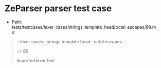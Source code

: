 # ZeParser parser test case

- Path: tests/testcases/lexer_cases/strings_template_head/octal_escapes/89.md

> :: lexer cases : strings template head : octal escapes
>
> ::> 89
>
> Imported lexer test
>
> <template head> FourToSeven OctalDigit eol/eof

## FAIL

## Input

`````js
`\62
`````

## Output

_Note: the whole output block is auto-generated. Manual changes will be overwritten!_

Below follow outputs in four parsing modes: sloppy mode, strict mode script goal, module goal, web compat mode (always sloppy).

Note that the output parts are auto-generated by the test runner to reflect actual result.

### Sloppy mode

Parsed with script goal and as if the code did not start with strict mode header.

`````
throws: Tokenizer error!
    Illegal legacy octal escape in template, where octal escapes are never allowed

`\62
^------- error
`````

### Strict mode

Parsed with script goal but as if it was starting with `"use strict"` at the top.

_Output same as sloppy mode._

### Module goal

Parsed with the module goal.

_Output same as sloppy mode._

### Web compat mode

Parsed in sloppy script mode but with the web compat flag enabled.

_Output same as sloppy mode._
